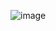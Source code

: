 ![image](https://user-images.githubusercontent.com/12541755/115005626-aada7700-9e6d-11eb-9f2c-1e71d5bd52a0.png)
